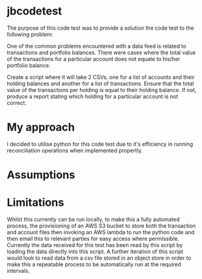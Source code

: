 # jbcodetest
The purpose of this code test was to provide a solution the code test to the following problem:

One of the common problems encountered with a data feed is related to transactions and portfolio balances. There were cases where the total value of the transactions for a particular account does not equate to his/her portfolio balance.
 
Create a script where it will take 2 CSVs, one for a list of accounts and their holding balances and another for a list of transactions. Ensure that the total value of the transactions per holding is equal to their holding balance. If not, produce a report stating which holding for a particular account is not correct.


# My approach

I decided to utilise python for this code test due to it's efficiency in running reconciliation operations when implemented propertly.

# Assumptions


# Limitations
Whilst this currently can be run locally, to make this a fully automated process, the provisioning of an AWS S3 bucket to store both the transaction and account files then invoking an AWS lambda to run the python code and then email this to relevant parties for easy access where permissible.  
Currently the data received for this test has been read by this script by loading the data directly into this script.  A further iteration of this script would look to read data from a csv file stored in an object store in order to make this a repeatable process to be automatically run at the required intervals.

